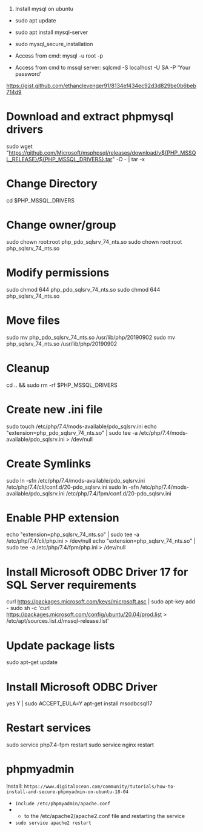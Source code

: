 1. Install mysql on ubuntu
- sudo apt update
- sudo apt install mysql-server
- sudo mysql_secure_installation
- Access from cmd: mysql -u root -p

- Access from cmd to mssql server: sqlcmd -S localhost -U SA -P 'Your password'

https://gist.github.com/ethanclevenger91/8134ef434ec92d3d829be0b6beb714d9

# Download and extract phpmysql drivers
sudo wget "https://github.com/Microsoft/msphpsql/releases/download/v${PHP_MSSQL_RELEASE}/${PHP_MSSQL_DRIVERS}.tar" -O - | tar -x

# Change Directory
cd $PHP_MSSQL_DRIVERS

# Change owner/group
sudo chown root:root php_pdo_sqlsrv_74_nts.so
sudo chown root:root php_sqlsrv_74_nts.so
# Modify permissions
sudo chmod 644 php_pdo_sqlsrv_74_nts.so
sudo chmod 644 php_sqlsrv_74_nts.so

# Move files
sudo mv php_pdo_sqlsrv_74_nts.so /usr/lib/php/20190902
sudo mv php_sqlsrv_74_nts.so /usr/lib/php/20190902

# Cleanup
cd .. && sudo rm -rf $PHP_MSSQL_DRIVERS

# Create new .ini file
sudo touch /etc/php/7.4/mods-available/pdo_sqlsrv.ini
echo "extension=php_pdo_sqlsrv_74_nts.so" | sudo tee -a /etc/php/7.4/mods-available/pdo_sqlsrv.ini > /dev/null

# Create Symlinks
sudo ln -sfn /etc/php/7.4/mods-available/pdo_sqlsrv.ini /etc/php/7.4/cli/conf.d/20-pdo_sqlsrv.ini
sudo ln -sfn /etc/php/7.4/mods-available/pdo_sqlsrv.ini /etc/php/7.4/fpm/conf.d/20-pdo_sqlsrv.ini

# Enable PHP extension
echo "extension=php_sqlsrv_74_nts.so" | sudo tee -a /etc/php/7.4/cli/php.ini > /dev/null
echo "extension=php_sqlsrv_74_nts.so" | sudo tee -a /etc/php/7.4/fpm/php.ini > /dev/null

# Install Microsoft ODBC Driver 17 for SQL Server requirements
curl https://packages.microsoft.com/keys/microsoft.asc | sudo apt-key add -
sudo sh -c 'curl https://packages.microsoft.com/config/ubuntu/20.04/prod.list > /etc/apt/sources.list.d/mssql-release.list'
# Update package lists
sudo apt-get update
# Install Microsoft ODBC Driver
yes Y | sudo ACCEPT_EULA=Y apt-get install msodbcsql17

# Restart services
sudo service php7.4-fpm restart
sudo service nginx restart

# phpmyadmin
Install: `https://www.digitalocean.com/community/tutorials/how-to-install-and-secure-phpmyadmin-on-ubuntu-18-04`
- `Include /etc/phpmyadmin/apache.conf`
- + to the /etc/apache2/apache2.conf file and restarting the service
- `sudo service apache2 restart`

